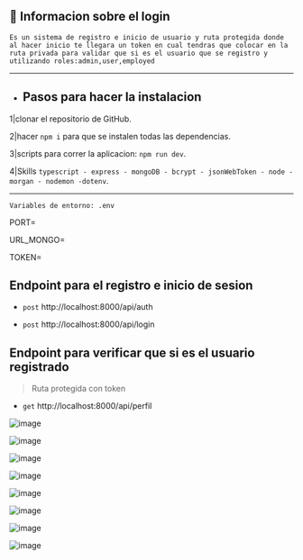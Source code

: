 



## :book: Informacion sobre el login 

`Es un sistema de registro e inicio de usuario y ruta protegida donde al hacer inicio te llegara un token en cual tendras que colocar en la ruta privada para validar que si es el usuario que se registro y utilizando roles:admin,user,employed `
_____________________________________________________________________
- ## Pasos para hacer la instalacion
 
 1|clonar el repositorio de GitHub.
 
 2|hacer `npm i` para que se instalen todas las dependencias.
 
 3|scripts para correr la aplicacion: `npm run dev`.

 4|Skills `typescript - express - mongoDB - bcrypt - jsonWebToken - node - morgan - nodemon -dotenv`.
 
    

______________________________________________________________________________________________________________________
  `Variables de entorno: .env`  
  
  
PORT=

URL_MONGO=

TOKEN=


## Endpoint para el registro e inicio de sesion

- `post` http://localhost:8000/api/auth


- `post` http://localhost:8000/api/login


## Endpoint para verificar que si es el usuario registrado
> Ruta protegida con token
- `get` http://localhost:8000/api/perfil

![image](https://github.com/JerlibGnzlz/login-typescrit/assets/84889284/394edde1-981f-48f2-94f1-af8a49857568)


![image](https://github.com/JerlibGnzlz/login-typescrit/assets/84889284/6b7b8055-b96b-4cba-90a6-4c27a8d52570)


![image](https://github.com/JerlibGnzlz/login-typescrit/assets/84889284/a0377941-e96a-4303-b324-41e6919e20e6)


![image](https://github.com/JerlibGnzlz/login-typescrit/assets/84889284/00f0b471-4e4a-4ec2-a119-066e83bf6cff)


![image](https://github.com/JerlibGnzlz/login-typescrit/assets/84889284/a2853777-f9ef-420c-b309-1ccb17700d99)


![image](https://github.com/JerlibGnzlz/login-typescrit/assets/84889284/17bf6d14-6eb0-4802-b7a5-1b294fd09565)


![image](https://github.com/JerlibGnzlz/login-typescrit/assets/84889284/c93fb1c1-d94e-411a-8b1d-13c9b70aec75)


![image](https://github.com/JerlibGnzlz/login-typescrit/assets/84889284/f72bf96f-578d-4f30-a936-d44ac50ae3b3)




